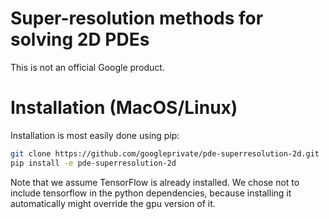 # Super-resolution methods for solving 2D PDEs

This is not an official Google product.

# Installation (MacOS/Linux)
Installation is most easily done using pip:
```bash
git clone https://github.com/googleprivate/pde-superresolution-2d.git
pip install -e pde-superresolution-2d
```
Note that we assume TensorFlow is already installed. We chose not to include tensorflow in the python dependencies, because installing it automatically might override the gpu version of it.
